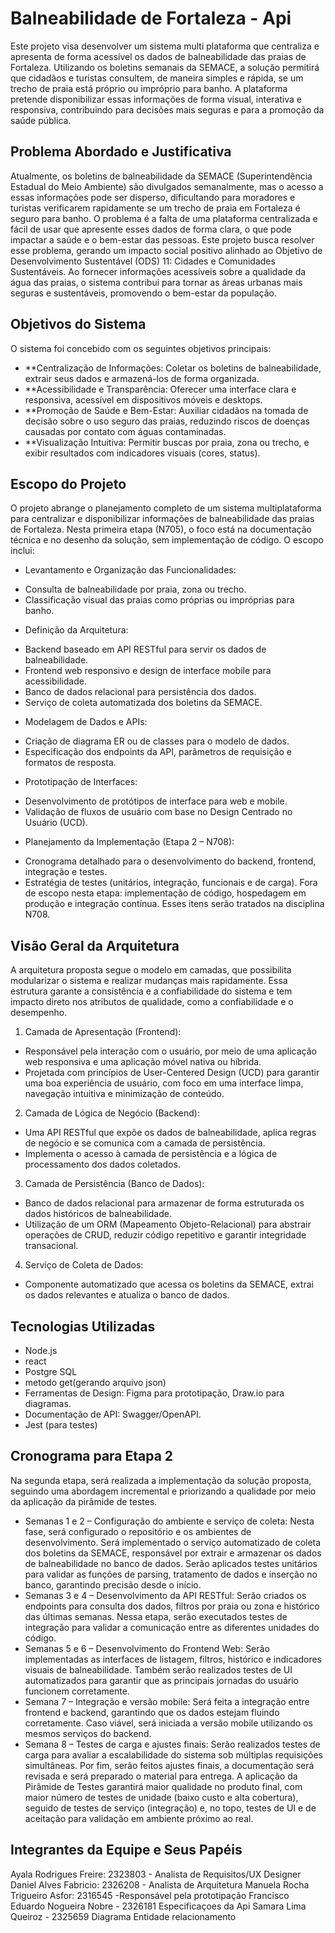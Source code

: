 # Balneabilidade de Fortaleza - Api

 Este projeto visa desenvolver um sistema multi plataforma que centraliza e apresenta de forma acessível os dados de balneabilidade das praias de Fortaleza. Utilizando os boletins semanais da SEMACE, a solução permitirá que cidadãos e turistas consultem, de maneira simples e rápida, se um trecho de praia está próprio ou impróprio para banho. A plataforma pretende disponibilizar essas informações de forma visual, interativa e responsiva, contribuindo para decisões mais seguras e para a promoção da saúde pública.

## Problema Abordado e Justificativa

 Atualmente, os boletins de balneabilidade da SEMACE (Superintendência Estadual do Meio Ambiente) são divulgados semanalmente, mas o acesso a essas informações pode ser disperso, dificultando para moradores e turistas verificarem rapidamente se um trecho de praia em Fortaleza é seguro para banho. O problema é a falta de uma plataforma centralizada e fácil de usar que apresente esses dados de forma clara, o que pode impactar a saúde e o bem-estar das pessoas.
 Este projeto busca resolver esse problema, gerando um impacto social positivo alinhado ao Objetivo de Desenvolvimento Sustentável (ODS) 11: Cidades e Comunidades Sustentáveis. Ao fornecer informações acessíveis sobre a qualidade da água das praias, o sistema contribui para tornar as áreas urbanas mais seguras e sustentáveis, promovendo o bem-estar da população.

## Objetivos do Sistema

 O sistema foi concebido com os seguintes objetivos principais:
   - **Centralização de Informações: Coletar os boletins de balneabilidade, extrair seus dados e armazená-los de forma organizada.
   - **Acessibilidade e Transparência: Oferecer uma interface clara e responsiva, acessível em dispositivos móveis e desktops.
   - **Promoção de Saúde e Bem-Estar: Auxiliar cidadãos na tomada de decisão sobre o uso seguro das praias, reduzindo riscos de doenças   causadas por contato com águas contaminadas.
   - **Visualização Intuitiva: Permitir buscas por praia, zona ou trecho, e exibir resultados com indicadores visuais (cores, status).

## Escopo do Projeto

 O projeto abrange o planejamento completo de um sistema multiplataforma para centralizar e disponibilizar informações de balneabilidade das praias de Fortaleza. Nesta primeira etapa (N705), o foco está na documentação técnica e no desenho da solução, sem implementação de código.
O escopo inclui:
  * Levantamento e Organização das Funcionalidades:
   - Consulta de balneabilidade por praia, zona ou trecho.
   - Classificação visual das praias como próprias ou impróprias para banho.
  * Definição da Arquitetura:
   - Backend baseado em API RESTful para servir os dados de balneabilidade.
   - Frontend web responsivo e design de interface mobile para acessibilidade.
   - Banco de dados relacional para persistência dos dados.
   - Serviço de coleta automatizada dos boletins da SEMACE.
  * Modelagem de Dados e APIs:
   - Criação de diagrama ER ou de classes para o modelo de dados.
   - Especificação dos endpoints da API, parâmetros de requisição e formatos de resposta.
  * Prototipação de Interfaces:
   - Desenvolvimento de protótipos de interface para web e mobile.
   - Validação de fluxos de usuário com base no Design Centrado no Usuário (UCD).
  * Planejamento da Implementação (Etapa 2 – N708):
   - Cronograma detalhado para o desenvolvimento do backend, frontend, integração e testes.
   - Estratégia de testes (unitários, integração, funcionais e de carga).
 Fora de escopo nesta etapa: implementação de código, hospedagem em produção e integração contínua. Esses itens serão tratados na disciplina N708.

## Visão Geral da Arquitetura

 A arquitetura proposta segue o modelo em camadas, que possibilita modularizar o sistema e realizar mudanças mais rapidamente. Essa estrutura garante a consistência e a confiabilidade do sistema e tem impacto direto nos atributos de qualidade, como a confiabilidade e o desempenho.
  1. Camada de Apresentação (Frontend):
   - Responsável pela interação com o usuário, por meio de uma aplicação web responsiva e uma aplicação móvel nativa ou híbrida.
   - Projetada com princípios de User-Centered Design (UCD) para garantir uma boa experiência de usuário, com foco em uma interface limpa, navegação intuitiva e minimização de conteúdo.
 2. Camada de Lógica de Negócio (Backend):
   - Uma API RESTful que expõe os dados de balneabilidade, aplica regras de negócio e se comunica com a camada de persistência.
   - Implementa o acesso à camada de persistência e a lógica de processamento dos dados coletados.
 3. Camada de Persistência (Banco de Dados):
   - Banco de dados relacional para armazenar de forma estruturada os dados históricos de balneabilidade.
   - Utilização de um ORM (Mapeamento Objeto-Relacional) para abstrair operações de CRUD, reduzir código repetitivo e garantir integridade transacional.
 4. Serviço de Coleta de Dados:
   - Componente automatizado que acessa os boletins da SEMACE, extrai os dados relevantes e atualiza o banco de dados.



## Tecnologias Utilizadas

  - Node.js
  - react
  - Postgre SQL
  - metodo get(gerando arquivo json)
  - Ferramentas de Design: Figma para prototipação, Draw.io para diagramas.
  - Documentação de API: Swagger/OpenAPI.
  - Jest (para testes)

## Cronograma para Etapa 2

 Na segunda etapa, será realizada a implementação da solução proposta, seguindo uma abordagem incremental e priorizando a qualidade por meio da aplicação da pirâmide de testes.
   - Semanas 1 e 2 – Configuração do ambiente e serviço de coleta: Nesta fase, será configurado o repositório e os ambientes de desenvolvimento. Será implementado o serviço automatizado de coleta dos boletins da SEMACE, responsável por extrair e armazenar os dados de balneabilidade no banco de dados. Serão aplicados testes unitários para validar as funções de parsing, tratamento de dados e inserção no banco, garantindo precisão desde o início.
   - Semanas 3 e 4 – Desenvolvimento da API RESTful: Serão criados os endpoints para consulta dos dados, filtros por praia ou zona e histórico das últimas semanas. Nessa etapa, serão executados testes de integração para validar a comunicação entre as diferentes unidades do código.
   - Semanas 5 e 6 – Desenvolvimento do Frontend Web: Serão implementadas as interfaces de listagem, filtros, histórico e indicadores visuais de balneabilidade. Também serão realizados testes de UI automatizados para garantir que as principais jornadas do usuário funcionem corretamente.
   - Semana 7 – Integração e versão mobile: Será feita a integração entre frontend e backend, garantindo que os dados estejam fluindo corretamente. Caso viável, será iniciada a versão mobile utilizando os mesmos serviços do backend.
   - Semana 8 – Testes de carga e ajustes finais: Serão realizados testes de carga para avaliar a escalabilidade do sistema sob múltiplas requisições simultâneas. Por fim, serão feitos ajustes finais, a documentação será revisada e será preparado o material para entrega.
A aplicação da Pirâmide de Testes garantirá maior qualidade no produto final, com maior número de testes de unidade (baixo custo e alta cobertura), seguido de testes de serviço (integração) e, no topo, testes de UI e de aceitação para validação em ambiente próximo ao real.

## Integrantes da Equipe e Seus Papéis

Ayala Rodrigues Freire: 2323803 - Analista de Requisitos/UX Designer
Daniel Alves Fabricio: 2326208 - Analista de Arquitetura
Manuela Rocha Trigueiro Asfor: 2316545 -Responsável pela prototipação
Francisco Eduardo Nogueira Nobre - 2326181 Especificaçoes da Api
Samara Lima Queiroz - 2325659 Diagrama Entidade relacionamento



